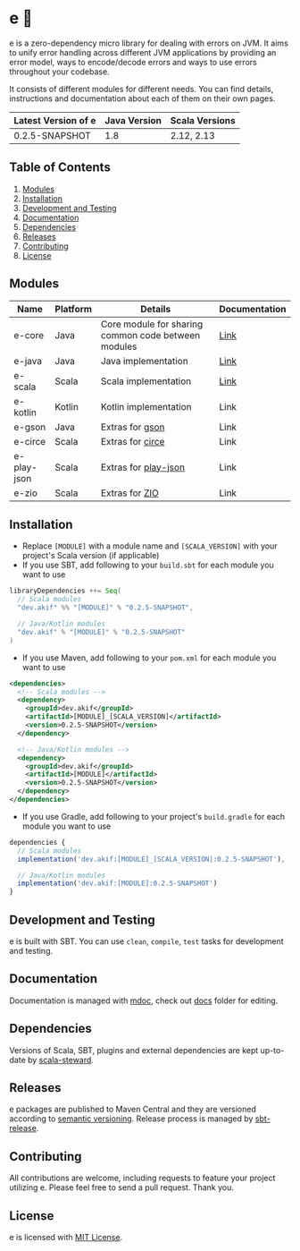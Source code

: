 
[//]: # "This file is generated by [mdoc](https://scalameta.org/mdoc). Do not edit it directly as it will be overwritten. Instead edit corresponding file in docs folder."

# e 🐞

e is a zero-dependency micro library for dealing with errors on JVM. It aims to unify error handling across different JVM applications by providing an error model, ways to encode/decode errors and ways to use errors throughout your codebase.

It consists of different modules for different needs. You can find details, instructions and documentation about each of them on their own pages.

| Latest Version of e | Java Version          | Scala Versions          |
| ------------------- | --------------------- | ----------------------- |
| 0.2.5-SNAPSHOT           | 1.8        | 2.12, 2.13  |

## Table of Contents

1. [Modules](#modules)
2. [Installation](#installation)
3. [Development and Testing](#development-and-testing)
4. [Documentation](#documentation)
5. [Dependencies](#dependencies)
6. [Releases](#releases)
7. [Contributing](#contributing)
8. [License](#license)

## Modules

| Name        | Platform | Details                                                            | Documentation             |
| ----------- | -------- | ------------------------------------------------------------------ | ------------------------- |
| e-core      | Java     | Core module for sharing common code between modules                | [Link](e-core/README.md)  |
| e-java      | Java     | Java implementation                                                | [Link](e-java/README.md)  |
| e-scala     | Scala    | Scala implementation                                               | [Link](e-scala/README.md) |
| e-kotlin    | Kotlin   | Kotlin implementation                                              | Link                      |
| e-gson      | Java     | Extras for [gson](https://github.com/google/gson)                  | Link                      |
| e-circe     | Scala    | Extras for [circe](https://circe.github.io/circe)                  | Link                      |
| e-play-json | Scala    | Extras for [play-json](https://github.com/playframework/play-json) | Link                      |
| e-zio       | Scala    | Extras for [ZIO](https://zio.dev)                                  | Link                      |

## Installation

* Replace `[MODULE]` with a module name and `[SCALA_VERSION]` with your project's Scala version (if applicable)
* If you use SBT, add following to your `build.sbt` for each module you want to use
```scala
libraryDependencies ++= Seq(
  // Scala modules
  "dev.akif" %% "[MODULE]" % "0.2.5-SNAPSHOT",

  // Java/Kotlin modules
  "dev.akif" % "[MODULE]" % "0.2.5-SNAPSHOT"
)
```
* If you use Maven, add following to your `pom.xml` for each module you want to use
```xml
<dependencies>
  <!-- Scala modules -->
  <dependency>
    <groupId>dev.akif</groupId>
    <artifactId>[MODULE]_[SCALA_VERSION]</artifactId>
    <version>0.2.5-SNAPSHOT</version>
  </dependency>

  <!-- Java/Kotlin modules -->
  <dependency>
    <groupId>dev.akif</groupId>
    <artifactId>[MODULE]</artifactId>
    <version>0.2.5-SNAPSHOT</version>
  </dependency>
</dependencies>
```
* If you use Gradle, add following to your project's `build.gradle` for each module you want to use

```javascript
dependencies {
  // Scala modules
  implementation('dev.akif:[MODULE]_[SCALA_VERSION]:0.2.5-SNAPSHOT'),

  // Java/Kotlin modules
  implementation('dev.akif:[MODULE]:0.2.5-SNAPSHOT')
}
```

## Development and Testing

e is built with SBT. You can use `clean`, `compile`, `test` tasks for development and testing.

## Documentation

Documentation is managed with [mdoc](https://scalameta.org/mdoc), check out [docs](docs) folder for editing.

## Dependencies

Versions of Scala, SBT, plugins and external dependencies are kept up-to-date by [scala-steward](https://github.com/fthomas/scala-steward).

## Releases

e packages are published to Maven Central and they are versioned according to [semantic versioning](https://semver.org). Release process is managed by [sbt-release](https://github.com/sbt/sbt-release). 

## Contributing

All contributions are welcome, including requests to feature your project utilizing e. Please feel free to send a pull request. Thank you.

## License

e is licensed with [MIT License](LICENSE.md).
